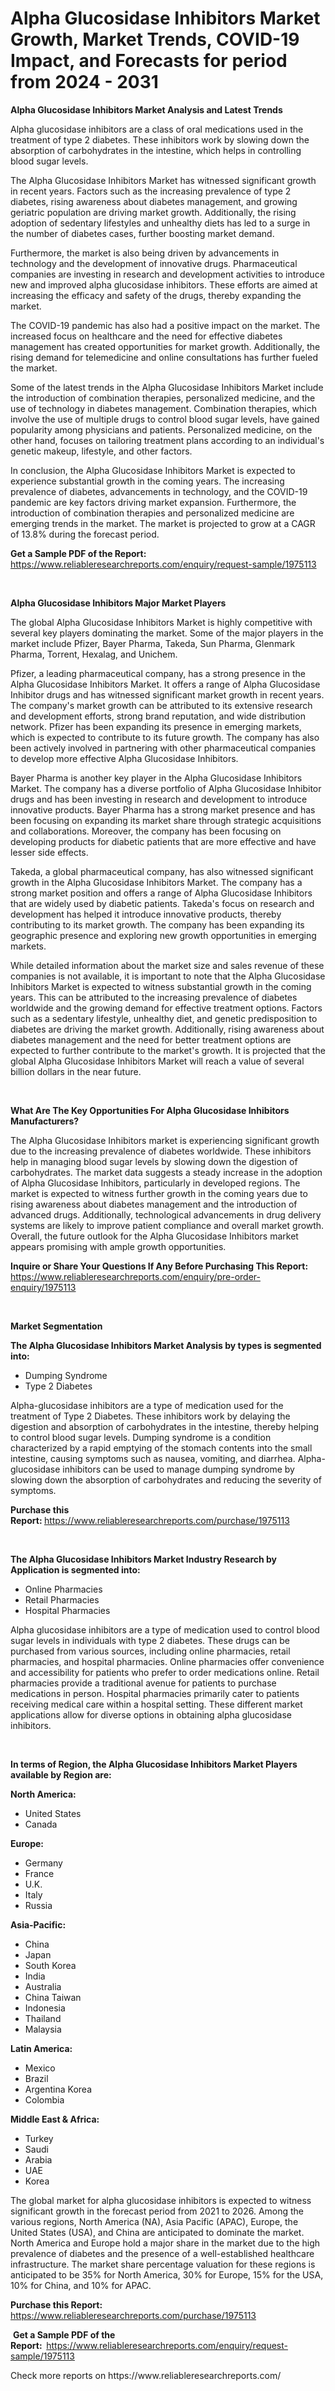 <p><h1>Alpha Glucosidase Inhibitors Market Growth, Market Trends, COVID-19 Impact, and Forecasts for period from 2024 - 2031</h1></p><p><strong>Alpha Glucosidase Inhibitors Market Analysis and Latest Trends</strong></p>
<p><p>Alpha glucosidase inhibitors are a class of oral medications used in the treatment of type 2 diabetes. These inhibitors work by slowing down the absorption of carbohydrates in the intestine, which helps in controlling blood sugar levels.</p><p>The Alpha Glucosidase Inhibitors Market has witnessed significant growth in recent years. Factors such as the increasing prevalence of type 2 diabetes, rising awareness about diabetes management, and growing geriatric population are driving market growth. Additionally, the rising adoption of sedentary lifestyles and unhealthy diets has led to a surge in the number of diabetes cases, further boosting market demand.</p><p>Furthermore, the market is also being driven by advancements in technology and the development of innovative drugs. Pharmaceutical companies are investing in research and development activities to introduce new and improved alpha glucosidase inhibitors. These efforts are aimed at increasing the efficacy and safety of the drugs, thereby expanding the market.</p><p>The COVID-19 pandemic has also had a positive impact on the market. The increased focus on healthcare and the need for effective diabetes management has created opportunities for market growth. Additionally, the rising demand for telemedicine and online consultations has further fueled the market.</p><p>Some of the latest trends in the Alpha Glucosidase Inhibitors Market include the introduction of combination therapies, personalized medicine, and the use of technology in diabetes management. Combination therapies, which involve the use of multiple drugs to control blood sugar levels, have gained popularity among physicians and patients. Personalized medicine, on the other hand, focuses on tailoring treatment plans according to an individual's genetic makeup, lifestyle, and other factors.</p><p>In conclusion, the Alpha Glucosidase Inhibitors Market is expected to experience substantial growth in the coming years. The increasing prevalence of diabetes, advancements in technology, and the COVID-19 pandemic are key factors driving market expansion. Furthermore, the introduction of combination therapies and personalized medicine are emerging trends in the market. The market is projected to grow at a CAGR of 13.8% during the forecast period.</p></p>
<p><strong>Get a Sample PDF of the Report:&nbsp;</strong> <a href="https://www.reliableresearchreports.com/enquiry/request-sample/1975113">https://www.reliableresearchreports.com/enquiry/request-sample/1975113</a></p>
<p>&nbsp;</p>
<p><strong>Alpha Glucosidase Inhibitors Major Market Players</strong></p>
<p><p>The global Alpha Glucosidase Inhibitors Market is highly competitive with several key players dominating the market. Some of the major players in the market include Pfizer, Bayer Pharma, Takeda, Sun Pharma, Glenmark Pharma, Torrent, Hexalag, and Unichem.</p><p>Pfizer, a leading pharmaceutical company, has a strong presence in the Alpha Glucosidase Inhibitors Market. It offers a range of Alpha Glucosidase Inhibitor drugs and has witnessed significant market growth in recent years. The company's market growth can be attributed to its extensive research and development efforts, strong brand reputation, and wide distribution network. Pfizer has been expanding its presence in emerging markets, which is expected to contribute to its future growth. The company has also been actively involved in partnering with other pharmaceutical companies to develop more effective Alpha Glucosidase Inhibitors.</p><p>Bayer Pharma is another key player in the Alpha Glucosidase Inhibitors Market. The company has a diverse portfolio of Alpha Glucosidase Inhibitor drugs and has been investing in research and development to introduce innovative products. Bayer Pharma has a strong market presence and has been focusing on expanding its market share through strategic acquisitions and collaborations. Moreover, the company has been focusing on developing products for diabetic patients that are more effective and have lesser side effects.</p><p>Takeda, a global pharmaceutical company, has also witnessed significant growth in the Alpha Glucosidase Inhibitors Market. The company has a strong market position and offers a range of Alpha Glucosidase Inhibitors that are widely used by diabetic patients. Takeda's focus on research and development has helped it introduce innovative products, thereby contributing to its market growth. The company has been expanding its geographic presence and exploring new growth opportunities in emerging markets.</p><p>While detailed information about the market size and sales revenue of these companies is not available, it is important to note that the Alpha Glucosidase Inhibitors Market is expected to witness substantial growth in the coming years. This can be attributed to the increasing prevalence of diabetes worldwide and the growing demand for effective treatment options. Factors such as a sedentary lifestyle, unhealthy diet, and genetic predisposition to diabetes are driving the market growth. Additionally, rising awareness about diabetes management and the need for better treatment options are expected to further contribute to the market's growth. It is projected that the global Alpha Glucosidase Inhibitors Market will reach a value of several billion dollars in the near future.</p></p>
<p>&nbsp;</p>
<p><strong>What Are The Key Opportunities For Alpha Glucosidase Inhibitors Manufacturers?</strong></p>
<p><p>The Alpha Glucosidase Inhibitors market is experiencing significant growth due to the increasing prevalence of diabetes worldwide. These inhibitors help in managing blood sugar levels by slowing down the digestion of carbohydrates. The market data suggests a steady increase in the adoption of Alpha Glucosidase Inhibitors, particularly in developed regions. The market is expected to witness further growth in the coming years due to rising awareness about diabetes management and the introduction of advanced drugs. Additionally, technological advancements in drug delivery systems are likely to improve patient compliance and overall market growth. Overall, the future outlook for the Alpha Glucosidase Inhibitors market appears promising with ample growth opportunities.</p></p>
<p><strong>Inquire or Share Your Questions If Any Before Purchasing This Report:</strong> <a href="https://www.reliableresearchreports.com/enquiry/pre-order-enquiry/1975113">https://www.reliableresearchreports.com/enquiry/pre-order-enquiry/1975113</a></p>
<p>&nbsp;</p>
<p><strong>Market Segmentation</strong></p>
<p><strong>The Alpha Glucosidase Inhibitors Market Analysis by types is segmented into:</strong></p>
<p><ul><li>Dumping Syndrome</li><li>Type 2 Diabetes</li></ul></p>
<p><p>Alpha-glucosidase inhibitors are a type of medication used for the treatment of Type 2 Diabetes. These inhibitors work by delaying the digestion and absorption of carbohydrates in the intestine, thereby helping to control blood sugar levels. Dumping syndrome is a condition characterized by a rapid emptying of the stomach contents into the small intestine, causing symptoms such as nausea, vomiting, and diarrhea. Alpha-glucosidase inhibitors can be used to manage dumping syndrome by slowing down the absorption of carbohydrates and reducing the severity of symptoms.</p></p>
<p><strong>Purchase this Report:&nbsp;</strong><a href="https://www.reliableresearchreports.com/purchase/1975113">https://www.reliableresearchreports.com/purchase/1975113</a></p>
<p>&nbsp;</p>
<p><strong>The Alpha Glucosidase Inhibitors Market Industry Research by Application is segmented into:</strong></p>
<p><ul><li>Online Pharmacies</li><li>Retail Pharmacies</li><li>Hospital Pharmacies</li></ul></p>
<p><p>Alpha glucosidase inhibitors are a type of medication used to control blood sugar levels in individuals with type 2 diabetes. These drugs can be purchased from various sources, including online pharmacies, retail pharmacies, and hospital pharmacies. Online pharmacies offer convenience and accessibility for patients who prefer to order medications online. Retail pharmacies provide a traditional avenue for patients to purchase medications in person. Hospital pharmacies primarily cater to patients receiving medical care within a hospital setting. These different market applications allow for diverse options in obtaining alpha glucosidase inhibitors.</p></p>
<p>&nbsp;</p>
<p><strong>In terms of Region, the Alpha Glucosidase Inhibitors Market Players available by Region are:</strong></p>
<p>
    <p> <strong> North America: </strong>
        <ul>
            <li>United States</li>
            <li>Canada</li>
        </ul>
        </p> 
    <p> <strong> Europe: </strong>
        <ul>
            <li>Germany</li>
            <li>France</li>
            <li>U.K.</li>
            <li>Italy</li>
            <li>Russia</li>
        </ul>
        </p> 
    <p> <strong> Asia-Pacific: </strong>
        <ul>
            <li>China</li>
            <li>Japan</li>
            <li>South Korea</li>
            <li>India</li>
            <li>Australia</li>
            <li>China Taiwan</li>
            <li>Indonesia</li>
            <li>Thailand</li>
            <li>Malaysia</li>
        </ul>
        </p> 
    <p> <strong> Latin America: </strong>
        <ul>
            <li>Mexico</li>
            <li>Brazil</li>
            <li>Argentina Korea</li>
            <li>Colombia</li>
        </ul>
        </p> 
    <p> <strong> Middle East & Africa: </strong>
        <ul>
            <li>Turkey</li>
            <li>Saudi</li>
            <li>Arabia</li>
            <li>UAE</li>
            <li>Korea</li>
        </ul>
    </p>
    </p>
<p><p>The global market for alpha glucosidase inhibitors is expected to witness significant growth in the forecast period from 2021 to 2026. Among the various regions, North America (NA), Asia Pacific (APAC), Europe, the United States (USA), and China are anticipated to dominate the market. North America and Europe hold a major share in the market due to the high prevalence of diabetes and the presence of a well-established healthcare infrastructure. The market share percentage valuation for these regions is anticipated to be 35% for North America, 30% for Europe, 15% for the USA, 10% for China, and 10% for APAC.</p></p>
<p><strong>Purchase this Report: </strong><a href="https://www.reliableresearchreports.com/purchase/1975113">https://www.reliableresearchreports.com/purchase/1975113</a></p>
<p>&nbsp;<strong>Get a Sample PDF of the Report:&nbsp;&nbsp;</strong><a href="https://www.reliableresearchreports.com/enquiry/request-sample/1975113">https://www.reliableresearchreports.com/enquiry/request-sample/1975113</a></p>
<p><strong></strong></p>
<p>Check more reports on https://www.reliableresearchreports.com/</p>